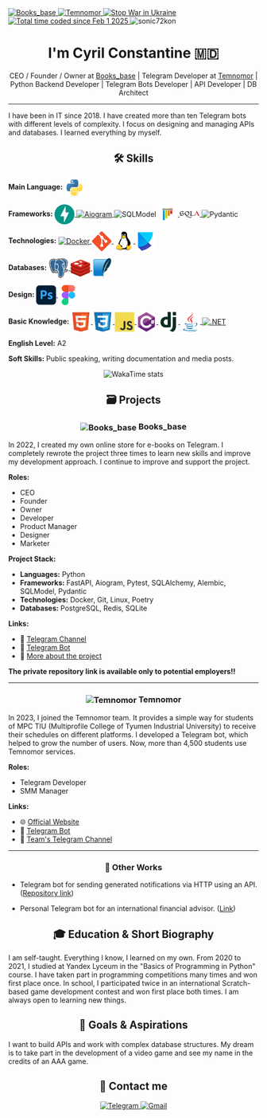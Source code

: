 <div align="left">
    <a href="https://telegra.ph/Books-base-EN-10-18">
        <img src="https://img.shields.io/badge/Books__base-815720?logo=data:image/svg+xml;base64,PHN2ZyB3aWR0aD0iMzIiIGhlaWdodD0iMzIiIHZpZXdCb3g9IjAgMCA1MTIgNTEyIiBmaWxsPSJub25lIiB4bWxucz0iaHR0cDovL3d3dy53My5vcmcvMjAwMC9zdmciPgo8cmVjdCB3aWR0aD0iMjM5LjI1MiIgaGVpZ2h0PSIyMzkuMjUyIiBmaWxsPSIjOUU3MzM5Ii8%2BCjxyZWN0IHg9IjI3Mi43NDgiIHdpZHRoPSIyMzkuMjUyIiBoZWlnaHQ9IjIzOS4yNTIiIGZpbGw9IiNEQzlFNUEiLz4KPHJlY3QgeD0iMjcyLjc0OCIgeT0iMjcyLjc0OCIgd2lkdGg9IjIzOS4yNTIiIGhlaWdodD0iMjM5LjI1MiIgZmlsbD0iI0VCRDZDMCIvPgo8cmVjdCB5PSIyNzIuNzQ4IiB3aWR0aD0iMjM5LjI1MiIgaGVpZ2h0PSIyMzkuMjUyIiBmaWxsPSIjRTRDNDlBIi8%2BCjwvc3ZnPgo%3D" alt="Books_base" />
    </a>
    <a href="https://temnomor.ru">
        <img src="https://img.shields.io/badge/Temnomor-66a0ff" alt="Temnomor" />
    </a>
    <a href="https://news.un.org/ru/focus/ukraina">
        <img src="https://img.shields.io/badge/Stop_the_war-in_Ukraine-FFD500?style=flat&labelColor=005BBB" alt="Stop War in Ukraine" />
    </a>
    <a href="https://wakatime.com/@b32f9d4b-0b41-4f2e-9ac8-be321ff3155f">
        <img src="https://wakatime.com/badge/user/b32f9d4b-0b41-4f2e-9ac8-be321ff3155f.svg" alt="Total time coded since Feb 1 2025" />
    </a>
    <img src="https://komarev.com/ghpvc/?username=sonic72kon&label=Profile%20views&color=0e75b6&style=flat" alt="sonic72kon" />
</div>

<h1 align="center">I'm Cyril Constantine 🇲🇩</h1>

<div align="center">
    CEO / Founder / Owner at <a href="https://telegra.ph/Books-base-EN-10-18">Books_base</a> | Telegram Developer at <a href="https://temnomor.ru">Temnomor</a> | Python Backend Developer | Telegram Bots Developer | API Developer | DB Architect
</div>

---

I have been in IT since 2018. I have created more than ten Telegram bots with different levels of complexity. I focus on designing and managing APIs and databases. I learned everything by myself.

<h2 align="center">🛠 Skills</h2>

**Main Language:**
<a href="https://www.python.org/">
    <img src="https://raw.githubusercontent.com/devicons/devicon/master/icons/python/python-original.svg" alt="Python" width="40" height="40" align="center" />
</a>

**Frameworks:**
<a href="https://fastapi.tiangolo.com/">
    <img src="https://raw.githubusercontent.com/devicons/devicon/master/icons/fastapi/fastapi-original.svg" alt="FastAPI" width="40" height="40" align="center" />
</a>
<a href="https://aiogram.dev/">
    <img src="https://aiogram.dev/img/logo.c95d892f.png" alt="Aiogram" width="40" height="40" align="center" />
</a>
<a href="https://sqlmodel.tiangolo.com/" style="display: inline-block; text-decoration: none; color: inherit;">
    <img src="https://sqlmodel.tiangolo.com/img/favicon.png" alt="SQLModel" width="40" height="40" align="center" />
</a>
<a href="https://docs.pytest.org/en/stable/">
    <img src="https://raw.githubusercontent.com/devicons/devicon/master/icons/pytest/pytest-original.svg" alt="Pytest" width="40" height="40" align="center" />
</a>
<a href="https://www.sqlalchemy.org/">
    <img src="https://raw.githubusercontent.com/devicons/devicon/master/icons/sqlalchemy/sqlalchemy-original.svg" alt="SQLAlchemy" width="40" height="40" align="center" />
</a>
<a href="https://docs.pydantic.dev/latest/" style="display: inline-block; text-decoration: none; color: inherit;">
    <img src="images/icons/pydantic.svg" alt="Pydantic" width="40" height="40" align="center">
</a>

**Technologies:**
<a href="https://www.docker.com/">
    <img src="images/icons/docker.svg" alt="Docker" width="40" height="40" align="center" />
</a>
<a href="https://git-scm.com/">
    <img src="https://raw.githubusercontent.com/devicons/devicon/master/icons/git/git-original.svg" alt="Git" width="40" height="40" align="center" />
</a>
<a href="https://www.linux.org/">
    <img src="https://raw.githubusercontent.com/devicons/devicon/master/icons/linux/linux-original.svg" alt="Linux" width="40" height="40" align="center" />
</a>
<a href="https://python-poetry.org/">
    <img src="https://raw.githubusercontent.com/devicons/devicon/master/icons/poetry/poetry-original.svg" alt="Poetry" width="40" height="40" align="center" />
</a>

**Databases:**
<a href="https://www.postgresql.org/">
    <img src="https://raw.githubusercontent.com/devicons/devicon/master/icons/postgresql/postgresql-original.svg" alt="PostgreSQL" width="40" height="40" align="center" />
</a>
<a href="https://redis.io/">
    <img src="https://raw.githubusercontent.com/devicons/devicon/master/icons/redis/redis-original.svg" alt="Redis" width="40" height="40" align="center" />
</a>
<a href="https://www.sqlite.org/">
    <img src="https://raw.githubusercontent.com/devicons/devicon/master/icons/sqlite/sqlite-original.svg" alt="SQLite" width="40" height="40" align="center" />
</a>

**Design:**
<a href="https://www.adobe.com/products/photoshop.html">
    <img src="https://raw.githubusercontent.com/devicons/devicon/master/icons/photoshop/photoshop-original.svg" alt="Photoshop" width="40" height="40" align="center" />
</a>
<a href="https://www.figma.com/">
    <img src="https://raw.githubusercontent.com/devicons/devicon/master/icons/figma/figma-original.svg" alt="Figma" width="40" height="40" align="center" />
</a>

**Basic Knowledge:**
<a href="https://developer.mozilla.org/en-US/docs/Web/HTML">
    <img src="https://raw.githubusercontent.com/devicons/devicon/master/icons/html5/html5-original.svg" alt="HTML" width="40" height="40" align="center" />
</a>
<a href="https://developer.mozilla.org/en-US/docs/Web/CSS">
    <img src="https://raw.githubusercontent.com/devicons/devicon/master/icons/css3/css3-original.svg" alt="CSS" width="40" height="40" align="center" />
</a>
<a href="https://developer.mozilla.org/en-US/docs/Web/JavaScript">
    <img src="https://raw.githubusercontent.com/devicons/devicon/master/icons/javascript/javascript-original.svg" alt="JavaScript" width="40" height="40" align="center" />
</a>
<a href="https://learn.microsoft.com/en-us/dotnet/csharp/">
    <img src="https://raw.githubusercontent.com/devicons/devicon/master/icons/csharp/csharp-original.svg" alt="C#" width="40" height="40" align="center" />
</a>
<a href="https://www.djangoproject.com/">
    <img src="https://raw.githubusercontent.com/devicons/devicon/master/icons/django/django-plain.svg" alt="Django" width="40" height="40" align="center" />
</a>
<a href="https://www.java.com/">
    <img src="https://raw.githubusercontent.com/devicons/devicon/master/icons/java/java-original.svg" alt="Java" width="40" height="40" align="center" />
</a>
<a href="https://dotnet.microsoft.com/">
    <img src="images/icons/dotnet.svg" alt=".NET" width="40" height="40" align="center" />
</a>

**English Level:** A2

**Soft Skills:** Public speaking, writing documentation and media posts.

<div align="center">
    <img src="https://github-readme-stats.vercel.app/api/wakatime?username=cyrilcon&layout=compact" alt="WakaTime stats" />
</div>

<h2 align="center">🗃️ Projects</h2>

<h3 align="center">
    <img src="images/icons/books_base.svg" alt="Books_base" width="30" height="30" align="center"> Books_base
</h3>

In 2022, I created my own online store for e-books on Telegram. I completely rewrote the project three times to learn new skills and improve my development approach. I continue to improve and support the project.

**Roles:** 
- CEO
- Founder
- Owner
- Developer
- Product Manager
- Designer
- Marketer

**Project Stack:**
- **Languages:** Python
- **Frameworks:** FastAPI, Aiogram, Pytest, SQLAlchemy, Alembic, SQLModel, Pydantic
- **Technologies:** Docker, Git, Linux, Poetry
- **Databases:** PostgreSQL, Redis, SQLite

**Links:**
- 📢 [Telegram Channel](https://t.me/Books_base)
- 🤖 [Telegram Bot](https://t.me/Books_base_bot)
- 📄 [More about the project](https://telegra.ph/Books-base-EN-10-18)

**The private repository link is available only to potential employers!!**

---

<h3 align="center">
    <img src="images/icons/temnomor.svg" alt="Temnomor" width="30" height="30" align="center"> Temnomor
</h3>

In 2023, I joined the Temnomor team. It provides a simple way for students of MPC TIU (Multiprofile College of Tyumen Industrial University) to receive their schedules on different platforms. I developed a Telegram bot, which helped to grow the number of users. Now, more than 4,500 students use Temnomor services.

**Roles:**
- Telegram Developer
- SMM Manager

**Links:**
- 🌐 [Official Website](https://temnomor.ru)
- 🤖 [Telegram Bot](https://t.me/temnomor_bot)
- 📢 [Team's Telegram Channel](https://t.me/temnomor)

---

<h3 align="center">💼 Other Works</h3>

- Telegram bot for sending generated notifications via HTTP using an API. ([Repository link](https://github.com/Sonic72kon/tg-notify-bot))

- Personal Telegram bot for an international financial advisor. ([Link](https://t.me/ekonstantinow_bot))

<h2 align="center">🎓 Education & Short Biography</h2>

I am self-taught. Everything I know, I learned on my own. From 2020 to 2021, I studied at Yandex Lyceum in the "Basics of Programming in Python" course. I have taken part in programming competitions many times and won first place once. In school, I participated twice in an international Scratch-based game development contest and won first place both times. I am always open to learning new things.

<h2 align="center">🎯 Goals & Aspirations</h2>

I want to build APIs and work with complex database structures. My dream is to take part in the development of a video game and see my name in the credits of an AAA game.

<h2 align="center">📨 Contact me</h2>

<div align="center">
    <a href="https://t.me/cyrilcon">
        <img src="https://img.shields.io/badge/Telegram-2CA5E0?style=for-the-badge&logo=telegram&logoColor=white" alt="Telegram" />
    </a>
    <a href="mailto:constantine.sonic@gmail.com">
        <img src="https://img.shields.io/badge/Gmail-D14836?style=for-the-badge&logo=gmail&logoColor=white" alt="Gmail" />
    </a>
</div>